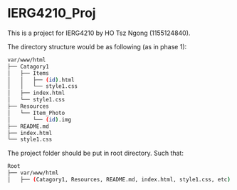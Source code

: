 # IERG4210_Proj
This is a project for IERG4210 by HO Tsz Ngong (1155124840).

The directory structure would be as following (as in phase 1):

```bash
var/www/html
├── Catagory1
│   ├── Items
│   │   ├── (id).html
│   │   └── style1.css
│   ├── index.html
│   └── style1.css
├── Resources
│   └── Item_Photo
│       └── (id).img
├── README.md
├── index.html
└── style1.css
```

The project folder should be put in root directory. Such that:

```bash
Root
├── var/www/html
│   ├── (Catagory1, Resources, README.md, index.html, style1.css, etc)
```